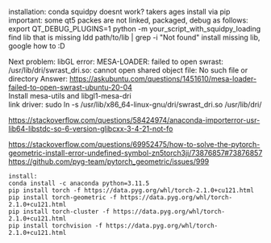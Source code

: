 installation:
conda squidpy doesnt work? takers ages
install via pip
important: some qt5 packes are not linked, packaged, debug as follows:
export QT_DEBUG_PLUGINS=1
python -m your_script_with_squidpy_loading
find lib that is missing 
ldd path/to/lib | grep -i "Not found"
install missing lib, google how to :D


Next problem: libGL error: 
MESA-LOADER: failed to open swrast: /usr/lib/dri/swrast_dri.so: cannot open shared object file: No such file or directory
Answer: https://askubuntu.com/questions/1451610/mesa-loader-failed-to-open-swrast-ubuntu-20-04  
Install mesa-utils and libgl1-mesa-dri  
link driver: sudo ln -s /usr/lib/x86_64-linux-gnu/dri/swrast_dri.so /usr/lib/dri/  

https://stackoverflow.com/questions/58424974/anaconda-importerror-usr-lib64-libstdc-so-6-version-glibcxx-3-4-21-not-fo  


https://stackoverflow.com/questions/69952475/how-to-solve-the-pytorch-geometric-install-error-undefined-symbol-zn5torch3ji/73876857#73876857  
https://github.com/pyg-team/pytorch_geometric/issues/999 

```
install:
conda install -c anaconda python=3.11.5  
pip install torch -f https://data.pyg.org/whl/torch-2.1.0+cu121.html  
pip install torch-geometric -f https://data.pyg.org/whl/torch-2.1.0+cu121.html  
pip install torch-cluster -f https://data.pyg.org/whl/torch-2.1.0+cu121.html  
pip install torchvision -f https://data.pyg.org/whl/torch-2.1.0+cu121.html  
```